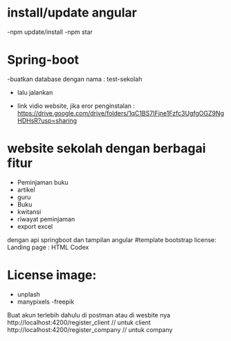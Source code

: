
# install/update angular
-npm update/install
-npm star

# Spring-boot
-buatkan database dengan nama : test-sekolah
- lalu jalankan 

- link vidio website, jika eror penginstalan : https://drive.google.com/drive/folders/1qC1BS7IFjne1Fzfc3UgfgOGZ9NgHDHsR?usp=sharing
  
# website sekolah dengan berbagai fitur
- Peminjaman buku
- artikel
- guru
- Buku
- kwitansi
- riwayat peminjaman
- export excel


dengan api springboot dan tampilan angular
#template bootstrap license:
Landing page :  HTML Codex 

# License image:
- unplash
- manypixels
-freepik

Buat akun terlebih dahulu di postman atau di wesbite nya 
http://localhost:4200/register_client  // untuk client
http://localhost:4200/register_company // untuk company
